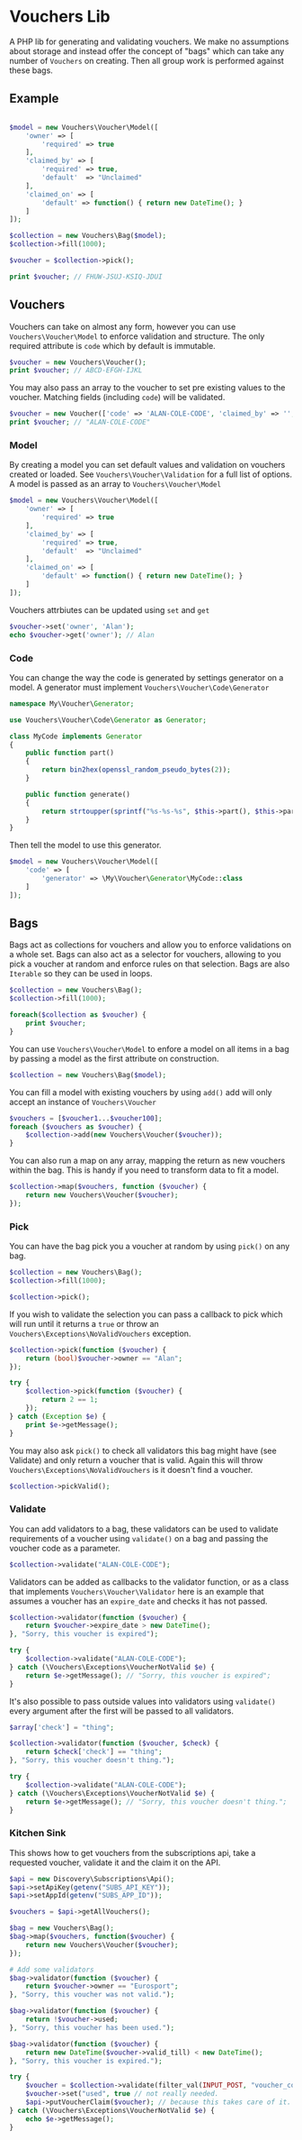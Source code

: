 # Vouchers Lib
A PHP lib for generating and validating vouchers. We make no assumptions about storage and instead offer the concept of "bags" which can take any number of `Vouchers` on creating. Then all group work is performed against these bags.

## Example
```php

$model = new Vouchers\Voucher\Model([
    'owner' => [
        'required' => true
    ],
    'claimed_by' => [
        'required' => true,
        'default'  => "Unclaimed"
    ],
    'claimed_on' => [
        'default' => function() { return new DateTime(); }
    ]
]);

$collection = new Vouchers\Bag($model);
$collection->fill(1000);

$voucher = $collection->pick();

print $voucher; // FHUW-JSUJ-KSIQ-JDUI
```

## Vouchers
Vouchers can take on almost any form, however you can use `Vouchers\Voucher\Model` to enforce validation and structure. The only required attribute is `code` which by default is immutable.

```php
$voucher = new Vouchers\Voucher();
print $voucher; // ABCD-EFGH-IJKL
```

You may also pass an array to the voucher to set pre existing values to the voucher. Matching fields (including `code`) will be validated.

```php
$voucher = new Voucher(['code' => 'ALAN-COLE-CODE', 'claimed_by' => '', 'claimed_on' => '']);
print $voucher; // "ALAN-COLE-CODE"
```

### Model
By creating a model you can set default values and validation on vouchers created or loaded. See `Vouchers\Voucher\Validation` for a full list of options. A model is passed as an array to `Vouchers\Voucher\Model`

```php
$model = new Vouchers\Voucher\Model([
    'owner' => [
        'required' => true
    ],
    'claimed_by' => [
        'required' => true,
        'default'  => "Unclaimed"
    ],
    'claimed_on' => [
        'default' => function() { return new DateTime(); }
    ]
]);
```

Vouchers attrbiutes can be updated using `set` and `get`

```php
$voucher->set('owner', 'Alan');
echo $voucher->get('owner'); // Alan
```

### Code
You can change the way the code is generated by settings generator on a model. A generator must implement `Vouchers\Voucher\Code\Generator`

```php
namespace My\Voucher\Generator;

use Vouchers\Voucher\Code\Generator as Generator;

class MyCode implements Generator
{
    public function part()
    {
        return bin2hex(openssl_random_pseudo_bytes(2));
    }

    public function generate()
    {
        return strtoupper(sprintf("%s-%s-%s", $this->part(), $this->part(), $this->part()));
    }
}

```

Then tell the model to use this generator.

```php
$model = new Vouchers\Voucher\Model([
    'code' => [
        'generator' => \My\Voucher\Generator\MyCode::class
    ]
]);
```

## Bags
Bags act as collections for vouchers and allow you to enforce validations on a whole set. Bags can also act as a selector for vouchers, allowing to you pick a voucher at random and enforce rules on that selection. Bags are also `Iterable` so they can be used in loops.

```php
$collection = new Vouchers\Bag();
$collection->fill(1000);

foreach($collection as $voucher) {
    print $voucher;
}
```

You can use `Vouchers\Voucher\Model` to enfore a model on all items in a bag by passing a model as the first attribute on construction.

```php
$collection = new Vouchers\Bag($model);
```

You can fill a model with existing vouchers by using `add()` add will only accept an instance of `Vouchers\Voucher`

```php
$vouchers = [$voucher1...$voucher100];
foreach ($vouchers as $voucher) {
    $collection->add(new Vouchers\Voucher($voucher));
}
```

You can also run a map on any array, mapping the return as new vouchers within the bag. This is handy if you need to transform data to fit a model.

```php
$collection->map($vouchers, function ($voucher) {
    return new Vouchers\Voucher($voucher);
});
```

### Pick
You can have the bag pick you a voucher at random by using `pick()` on any bag.

```php
$collection = new Vouchers\Bag();
$collection->fill(1000);

$collection->pick();
```

If you wish to validate the selection you can pass a callback to pick which will run until it returns a `true` or throw an `Vouchers\Exceptions\NoValidVouchers` exception.

```php
$collection->pick(function ($voucher) {
    return (bool)$voucher->owner == "Alan";
});
```

```php
try {
    $collection->pick(function ($voucher) {
        return 2 == 1;
    });
} catch (Exception $e) {
    print $e->getMessage();
}
```

You may also ask `pick()` to check all validators this bag might have (see Validate) and only return a voucher that is valid. Again this will throw `Vouchers\Exceptions\NoValidVouchers` is it doesn't find a voucher.

```php
$collection->pickValid();
```

### Validate
You can add validators to a bag, these validators can be used to validate requirements of a voucher using `validate()` on a bag and passing the voucher code as a parameter.

```php
$collection->validate("ALAN-COLE-CODE");
```

Validators can be added as callbacks to the validator function, or as a class that implements `Vouchers\Voucher\Validator` here is an example that assumes a voucher has an `expire_date` and checks it has not passed.

```php
$collection->validator(function ($voucher) {
    return $voucher->expire_date > new DateTime();
}, "Sorry, this voucher is expired");

try {
    $collection->validate("ALAN-COLE-CODE");
} catch (\Vouchers\Exceptions\VoucherNotValid $e) {
    return $e->getMessage(); // "Sorry, this voucher is expired";
}
```

It's also possible to pass outside values into validators using `validate()` every argument after the first will be passed to all validators.

```php
$array['check'] = "thing";

$collection->validator(function ($voucher, $check) {
    return $check['check'] == "thing";
}, "Sorry, this voucher doesn't thing.");

try {
    $collection->validate("ALAN-COLE-CODE");
} catch (\Vouchers\Exceptions\VoucherNotValid $e) {
    return $e->getMessage(); // "Sorry, this voucher doesn't thing.";
}
```

### Kitchen Sink
This shows how to get vouchers from the subscriptions api, take a requested voucher, validate it and the claim it on the API.

```php
$api = new Discovery\Subscriptions\Api();
$api->setApiKey(getenv("SUBS_API_KEY"));
$api->setAppId(getenv("SUBS_APP_ID"));

$vouchers = $api->getAllVouchers();

$bag = new Vouchers\Bag();
$bag->map($vouchers, function($voucher) {
    return new Vouchers\Voucher($voucher);
});

# Add some validators
$bag->validator(function ($voucher) {
    return $voucher->owner == "Eurosport";
}, "Sorry, this voucher was not valid.");

$bag->validator(function ($voucher) {
    return !$voucher->used;
}, "Sorry, this voucher has been used.");

$bag->validator(function ($voucher) {
    return new DateTime($voucher->valid_till) < new DateTime();
}, "Sorry, this voucher is expired.");

try {
    $voucher = $collection->validate(filter_val(INPUT_POST, "voucher_code", FILTER_SANITIZE_STRING));
    $voucher->set("used", true // not really needed.
    $api->putVoucherClaim($voucher); // because this takes care of it.
} catch (\Vouchers\Exceptions\VoucherNotValid $e) {
    echo $e->getMessage();
}
```
